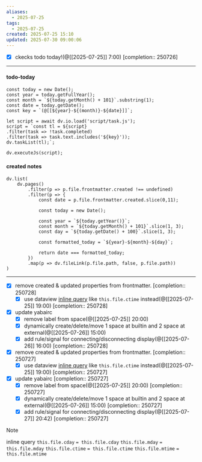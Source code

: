 ```yaml
---
aliases:
  - 2025-07-25
tags:
  - 2025-07-25
created: 2025-07-25 15:10
updated: 2025-07-30 09:00:06
---
```


- [x] ckecks todo today!(@[[2025-07-25]] 7:00) [completion:: 250726]

---

#### todo-today

```dataviewjs
const today = new Date();
const year = today.getFullYear();
const month = `${today.getMonth() + 101}`.substring(1);
const date = today.getDate();
const key = `(@[[${year}-${(month)}-${date}]]`;

let script = await dv.io.load('script/task.js');
script = `const tl = ${script}
.filter(task => !task.completed)
.filter(task => task.text.includes('${key}'));
dv.taskList(tl);`;

dv.executeJs(script);
```

#### created notes

```dataviewjs
dv.list(
	dv.pages()
		.filter(p => p.file.frontmatter.created !== undefined)
		.filter(p => {
			const date = p.file.frontmatter.created.slice(0,11);

			const today = new Date();

			const year = `${today.getYear()}`;
			const month = `${today.getMonth() + 101}`.slice(1, 3);
			const day = `${today.getDate() + 100}`.slice(1, 3);

			const formatted_today = `${year}-${month}-${day}`;

			return date === formatted_today;
		})
		.map(p => dv.fileLink(p.file.path, false, p.file.path))
)
```

---

- [x] remove created & updated properties from frontmatter. [completion:: 250728]
	- [x] use dataview [inline query](https://blacksmithgu.github.io/obsidian-dataview/annotation/metadata-pages/) like `this.file.ctime` instead(@[[2025-07-25]] 19:00) [completion:: 250728]
- [x] update yabairc
	- [x] remove label from space(@[[2025-07-25]] 20:00)
	- [x] dynamically create/delete/move 1 space at builtin and 2 space at external(@[[2025-07-26]] 15:00)
	- [x] add rule/signal for connecting/disconnecting display(@[[2025-07-26]] 16:00) [completion:: 250728]
- [x] remove created & updated properties from frontmatter. [completion:: 250727]
	- [x] use dataview [inline query](https://blacksmithgu.github.io/obsidian-dataview/annotation/metadata-pages/) like `this.file.ctime` instead(@[[2025-07-25]] 19:00) [completion:: 250727]
- [x] update yabairc [completion:: 250727]
	- [x] remove label from space(@[[2025-07-25]] 20:00) [completion:: 250727]
	- [x] dynamically create/delete/move 1 space at builtin and 2 space at external(@[[2025-07-26]] 15:00) [completion:: 250727]
	- [x] add rule/signal for connecting/disconnecting display(@[[2025-07-27]] 20:42) [completion:: 250727]

>[!note]
>inline query
> `this.file.cday` `= this.file.cday`
> `this.file.mday` `= this.file.mday`
> `this.file.ctime` `= this.file.ctime`
> `this.file.mtime` `= this.file.mtime`